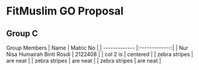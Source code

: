 # FitMuslim GO Proposal
## Group C
Group Members
| Name     | Matric No       |
| ------------- |:-------------:|
| Nur Nisa Humairah Binti Rosdi     | 2122408 |
| col 2 is      | centered      | 
| zebra stripes | are neat      |
| zebra stripes | are neat      |
| zebra stripes | are neat      |
